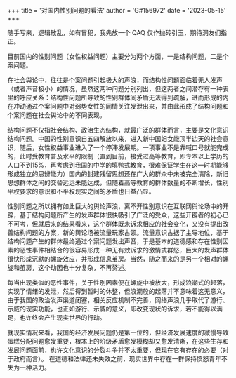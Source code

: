 +++
title = '对国内性别问题的看法'
author = 'G#156972'
date = '2023-05-15'
+++ 

随手写来，逻辑散乱，如有冒犯，我先放一个 QAQ 
仅作抛砖引玉，期待洞友们指正。

目前国内的性别问题（女性权益问题）主要分为两个方面，一是结构问题，二是个案问题。

在社会舆论中，往往是个案问题引起极大的声浪，而结构性问题面临着无人发声（或者声音极小）的情况，虽然这两种问题分别列出，但这两者之间潜存有一种表里的呼应关系：结构性问题所导致的性别群体间矛盾无法得到疏解，进而形成的内在冲动通过个案问题中对弱势女性的同情关注发泄出来，并由此形成了结构问题和个案问题在社会舆论中的不同表现。

结构问题不仅指社会结构、政治生态结构，就最广泛的群体而言，主要是文化意识结构问题。中国的性别意识自五四解放以来，进入新中国妇女能顶半边天的社会意识，随后，女性权益事业进入了一个停滞发展期。一项事业不是靠喊口号就能完成的，此时受教育普及水平的限制（直到目前，接受过高等教育，即专本以上学历的人口不到15%，再考虑到我国的中学的填鸭式教育，很难保证学生在这一时期能够形成独立的思辨能力）国内的封建残留思想还在广大的群众中未被完全清除，新旧思想群体之间的交替远远未能达成，但随着高等教育的群体数量的不断增长，性别平权要求的意识和不平权现实之间的矛盾也日益凸显。

性别问题之所以拥有如此巨大的舆论声浪，离不开性别意识在互联网舆论场中的开辟，基于结构问题所产生的发声群体很快吸引了广泛的受众，这些开辟者的初心已不可考，但就后来的结果看来，这个群体既未诉求相应的社会变化，又没有提出改善结构问题的方案，新的舆论场被流量玩家占领。流量意识占据了主导地位，基于结构问题产生的群体最终通过个案问题发出声音，于是基本的道德感和存在性别因素的恶性事件相结合的很容易形成一种无有效诉求的激情式群怒，巨大的发声群体很快形成沉默的螺旋效应，并形成信息茧房。当然，随之而来的是另一个相对的螺旋和茧房，这个动因也十分复杂，不再赘述。

每当出现类似的恶性事件，关于性别因素便在螺旋中被放大，形成浪潮式的起落，实现了情绪的发泄，然后得到暂时的休整，但浪潮般的起落并不意味着这无意义，由于我国的政治发声渠道闭塞，相关反应机制不完善，网络声浪几乎取代了游行、示威的现实功能，也正如游行、示威的意义，即改变现状的诉求，若不能得以满足，也许终会产生现实世界的行动。

就现实情况来看，我国的经济发展问题仍是第一位的，但经济发展速度的减慢导致蛋糕分配问题愈发重要，根本上的阶级矛盾愈发模糊却又愈发清晰，在这些生存和发展问题面前，也许文化意识的分裂斗争并不太重要，但现在它有存在的必要（对于政府而言）。
在道德和法律还未失效之前，现实世界中存在一群保持愤怒青年不失为一种活力。